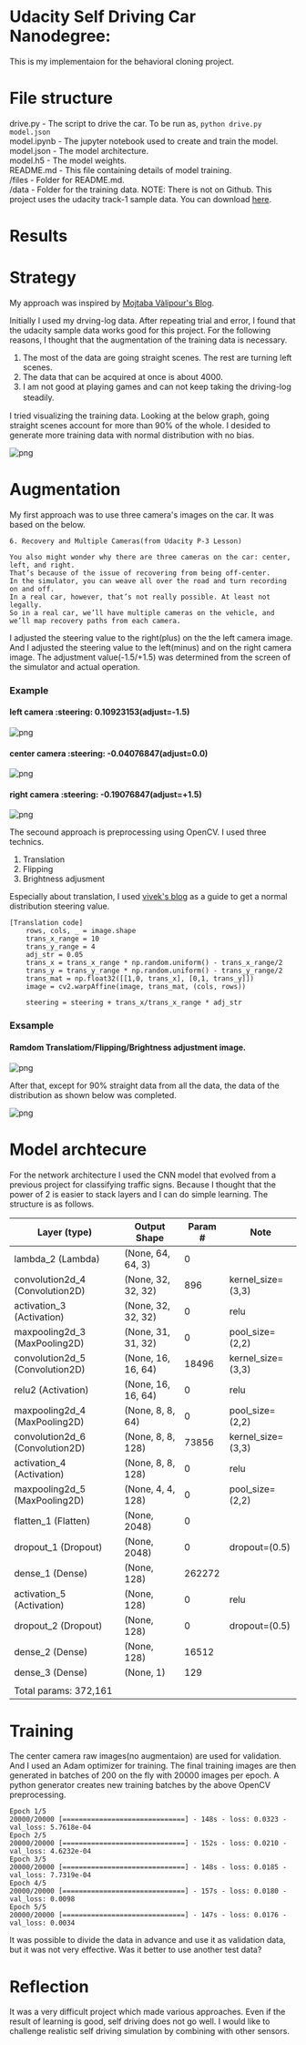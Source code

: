 # Udacity Self Driving Car Nanodegree:
This is my implementaion for the behavioral cloning project.

# File structure

drive.py - The script to drive the car. To be run as, ```python drive.py model.json```    
model.ipynb - The jupyter notebook used to create and train the model.     
model.json - The model architecture.    
model.h5 - The model weights.    
README.md - This file containing details of model training.    
/files - Folder for README.md.    
/data -  Folder for the training data. NOTE: There is not on Github. This project uses the udacity track-1 sample data. You can download [here]( https://d17h27t6h515a5.cloudfront.net/topher/2016/December/584f6edd_data/data.zip).   

# Results


# Strategy

My approach was inspired by [Mojtaba Vàlipour's Blog](https://medium.com/@ValipourMojtaba/my-approach-for-project-3-2545578a9319#.40pxekkl8).

Initially I used my drving-log data. After repeating trial and error, I found that the udacity sample data works good for this project. For the following reasons, I thought that the augmentation of the training data is necessary.

1. The most of the data are going straight scenes. The rest are turning left scenes. 
2. The data that can be acquired at once is about 4000.
3. I am not good at playing games and can not keep taking the driving-log steadily.　

I tried visualizing the training data. Looking at the below graph, going straight scenes account for more than 90% of the whole. I desided to generate more training data with normal distribution with no bias. 

![png](files/raw_steering.png)

# Augmentation

My first approach was to use three camera's images on the car. 
It was based on the below.

~~~~
6. Recovery and Multiple Cameras(from Udacity P-3 Lesson)

You also might wonder why there are three cameras on the car: center, left, and right.
That’s because of the issue of recovering from being off-center.
In the simulator, you can weave all over the road and turn recording on and off. 
In a real car, however, that’s not really possible. At least not legally.
So in a real car, we’ll have multiple cameras on the vehicle, and we’ll map recovery paths from each camera.
~~~~

I adjusted the steering value to the right(plus) on the the left camera image. And I adjusted the steering value to the left(minus) and on the right camera image. The adjustment value(-1.5/+1.5) was determined from the screen of the simulator and actual operation.

### Example
#### left camera :steering: 0.10923153(adjust=-1.5)
![png](files/left.png)

#### center camera :steering: -0.04076847(adjust=0.0)
![png](files/center.png)

#### right camera :steering: -0.19076847(adjust=+1.5)
![png](files/right.png)

The secound approach is preprocessing using OpenCV. I used three technics.

1. Translation
2. Flipping 
3. Brightness adjusment

Especially about translation, I used [vivek's blog](https://chatbotslife.com/using-augmentation-to-mimic-human-driving-496b569760a9#.cwnuen1pg) as a guide to get a normal distribution steering value. 

~~~~
[Translation code]
    rows, cols, _ = image.shape
    trans_x_range = 10
    trans_y_range = 4
    adj_str = 0.05
    trans_x = trans_x_range * np.random.uniform() - trans_x_range/2
    trans_y = trans_y_range * np.random.uniform() - trans_y_range/2
    trans_mat = np.float32([[1,0, trans_x], [0,1, trans_y]])
    image = cv2.warpAffine(image, trans_mat, (cols, rows))
    
    steering = steering + trans_x/trans_x_range * adj_str
~~~~

### Exsample
#### Ramdom Translatiom/Flipping/Brightness adjustment image.
![png](files/augment_image.png)

After that, except for 90% straight data from all the data, the data of the distribution as shown below was completed.

![png](files/gene_steering.png)

# Model archtecure

For the network architecture I used the CNN model that evolved from a previous project for classifying traffic signs.
Because I thought that the power of 2 is easier to stack layers and I can do simple learning.
The structure is as follows.

|Layer (type)                     |Output Shape          |Param #     |Note                          |   
|---------------------------------|----------------------|------------|------------------------------|
|lambda_2 (Lambda)                |(None, 64, 64, 3)     |0           |                              |             
|convolution2d_4 (Convolution2D)  |(None, 32, 32, 32)    |896         |kernel_size=(3,3)             |   
|activation_3 (Activation)        |(None, 32, 32, 32)    |0           |relu                          |   
|maxpooling2d_3 (MaxPooling2D)    |(None, 31, 31, 32)    |0           |pool_size=(2,2)               |   
|convolution2d_5 (Convolution2D)  |(None, 16, 16, 64)    |18496       |kernel_size=(3,3)             |   
|relu2 (Activation)               |(None, 16, 16, 64)    |0           |relu                          |   
|maxpooling2d_4 (MaxPooling2D)    |(None, 8, 8, 64)      |0           |pool_size=(2,2)               |   
|convolution2d_6 (Convolution2D)  |(None, 8, 8, 128)     |73856       |kernel_size=(3,3)             |   
|activation_4 (Activation)        |(None, 8, 8, 128)     |0           |relu                          |   
|maxpooling2d_5 (MaxPooling2D)    |(None, 4, 4, 128)     |0           |pool_size=(2,2)               |      
|flatten_1 (Flatten)              |(None, 2048)          |0           |                              |   
|dropout_1 (Dropout)              |(None, 2048)          |0           |dropout=(0.5)                 |   
|dense_1 (Dense)                  |(None, 128)           |262272      |                              |   
|activation_5 (Activation)        |(None, 128)           |0           |relu                          |   
|dropout_2 (Dropout)              |(None, 128)           |0           |dropout=(0.5)                 |   
|dense_2 (Dense)                  |(None, 128)           |16512       |                              |   
|dense_3 (Dense)                  |(None, 1)             |129         |                              |   
||||
|Total params: 372,161

# Training 

The center camera raw images(no augmentaion) are used for validation. And I used an Adam optimizer for training. 
The final training images are then generated in batches of 200 on the fly with 20000 images per epoch. A python generator creates new training batches by the above OpenCV preprocessing.

~~~~
Epoch 1/5
20000/20000 [==============================] - 148s - loss: 0.0323 - val_loss: 5.7618e-04
Epoch 2/5
20000/20000 [==============================] - 152s - loss: 0.0210 - val_loss: 4.6232e-04
Epoch 3/5
20000/20000 [==============================] - 148s - loss: 0.0185 - val_loss: 7.7319e-04
Epoch 4/5
20000/20000 [==============================] - 157s - loss: 0.0180 - val_loss: 0.0098
Epoch 5/5
20000/20000 [==============================] - 147s - loss: 0.0176 - val_loss: 0.0034
~~~~

It was possible to divide the data in advance and use it as validation data, but it was not very effective. Was it better to use another test data?

# Reflection

It was a very difficult project which made various approaches.
Even if the result of learning is good, self driving does not go well.
I would like to challenge realistic self driving simulation by combining with other sensors.
